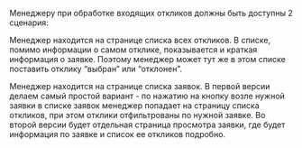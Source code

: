 Менеджеру при обработке входящих откликов должны быть доступны 2 сценария:

Менеджер находится на странице списка всех откликов. В списке, помимо информации о самом отклике, показывается и краткая информация о заявке. Поэтому менеджер может тут же в этом списке поставить отклику “выбран” или “отклонен”. 

Менеджер находится на странице списка заявок. 
В первой версии делаем самый простой вариант - по нажатию на кнопку возле нужной заявки в списке заявок менеджер попадает на страницу списка откликов, при этом отклики отфильтрованы по нужной заявке. 
Во второй версии будет отдельная страница просмотра заявки, где будет информация по заявке и список ее откликов подробно. 
